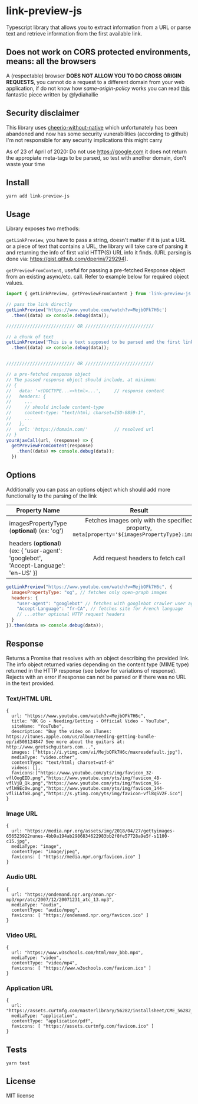 # link-preview-js

Typescript library that allows you to extract information from a URL or parse text and retrieve information from the first available link.

## Does not work on CORS protected environments, means: **all the browsers**

A (respectable) browser **DOES NOT ALLOW YOU TO DO CROSS ORIGIN REQUESTS**, you cannot do a request to a different domain from your web application, if do not know how *same-origin-policy* works you can read [this](https://dev.to/lydiahallie/cs-visualized-cors-5b8h) fantastic piece written by @lydiahallie


## Security disclaimer
This library uses [cheerio-without-native](https://github.com/oyyd/cheerio-without-node-native) which unfortunately has been abandoned and now has some security vunerabilities (according to github) I'm not responsible for any security implications this might carry

As of 23 of April of 2020: Do not use https://google.com it does not return the appropiate meta-tags to be parsed, so test with another domain, don't waste your time

## Install

```
yarn add link-preview-js
```

## Usage

Library exposes two methods: 

`getLinkPreview`, you have to pass a string, doesn't matter if it is just a URL or a piece of text that contains a URL, the library will take care of parsing it and returning the info of first valid HTTP(S) URL info it finds. (URL parsing is done via: https://gist.github.com/dperini/729294).

`getPreviewFromContent`, useful for passing a pre-fetched Response object from an existing async/etc. call. Refer to example below for required object values.

```typescript
import { getLinkPreview, getPreviewFromContent } from 'link-preview-js';

// pass the link directly
getLinkPreview('https://www.youtube.com/watch?v=MejbOFk7H6c')
  .then((data) => console.debug(data));

////////////////////////// OR //////////////////////////

// a chunk of text
getLinkPreview('This is a text supposed to be parsed and the first link displayed https://www.youtube.com/watch?v=MejbOFk7H6c')
  .then((data) => console.debug(data));


////////////////////////// OR //////////////////////////

// a pre-fetched response object
// The passed response object should include, at minimum:
// {
//   data: '<!DOCTYPE...><html>...',     // response content
//   headers: {
//     ...
//     // should include content-type
//     content-type: "text/html; charset=ISO-8859-1",
//     ...
//   },
//   url: 'https://domain.com/'          // resolved url
// }
yourAjaxCall(url, (response) => {
  getPreviewFromContent(response)
    .then((data) => console.debug(data));
  })


```

## Options

Additionally you can pass an options object which should add more functionality to the parsing of the link

| Property Name                                                                          |                                             Result                                              |
| -------------------------------------------------------------------------------------- | :---------------------------------------------------------------------------------------------: |
| imagesPropertyType (**optional**) (ex: 'og')                                           | Fetches images only with the specified property, `meta[property='${imagesPropertyType}:image']` |
| headers (**optional**) (ex: { 'user-agent': 'googlebot', 'Accept-Language': 'en-US' }) |                                Add request headers to fetch call                                |

```javascript
getLinkPreview("https://www.youtube.com/watch?v=MejbOFk7H6c", {
  imagesPropertyType: "og", // fetches only open-graph images
  headers: {
    "user-agent": "googlebot" // fetches with googlebot crawler user agent
    "Accept-Language": "fr-CA", // fetches site for French language
    // ...other optional HTTP request headers
  }
}).then(data => console.debug(data));
```

## Response

Returns a Promise that resolves with an object describing the provided link.
The info object returned varies depending on the content type (MIME type) returned
in the HTTP response (see below for variations of response). Rejects with an error if response can not be parsed or if there was no URL in the text provided.

### Text/HTML URL

```
{
  url: "https://www.youtube.com/watch?v=MejbOFk7H6c",
  title: "OK Go - Needing/Getting - Official Video - YouTube",
  siteName: "YouTube",
  description: "Buy the video on iTunes: https://itunes.apple.com/us/album/needing-getting-bundle-ep/id508124847 See more about the guitars at: http://www.gretschguitars.com...",
  images: ["https://i.ytimg.com/vi/MejbOFk7H6c/maxresdefault.jpg"],
  mediaType: "video.other",
  contentType: "text/html; charset=utf-8"
  videos: [],
  favicons:["https://www.youtube.com/yts/img/favicon_32-vflOogEID.png","https://www.youtube.com/yts/img/favicon_48-vflVjB_Qk.png","https://www.youtube.com/yts/img/favicon_96-vflW9Ec0w.png","https://www.youtube.com/yts/img/favicon_144-vfliLAfaB.png","https://s.ytimg.com/yts/img/favicon-vfl8qSV2F.ico"]
}
```

### Image URL

```
{
  url: "https://media.npr.org/assets/img/2018/04/27/gettyimages-656523922nunes-4bb9a194ab2986834622983bb2f8fe57728a9e5f-s1100-c15.jpg",
  mediaType: "image",
  contentType: "image/jpeg",
  favicons: [ "https://media.npr.org/favicon.ico" ]
}
```

### Audio URL

```
{
  url: "https://ondemand.npr.org/anon.npr-mp3/npr/atc/2007/12/20071231_atc_13.mp3",
  mediaType: "audio",
  contentType: "audio/mpeg",
  favicons: [ "https://ondemand.npr.org/favicon.ico" ]
}
```

### Video URL

```
{
  url: "https://www.w3schools.com/html/mov_bbb.mp4",
  mediaType: "video",
  contentType: "video/mp4",
  favicons: [ "https://www.w3schools.com/favicon.ico" ]
}
```

### Application URL

```
{
  url: "https://assets.curtmfg.com/masterlibrary/56282/installsheet/CME_56282_INS.pdf",
  mediaType: "application",
  contentType: "application/pdf",
  favicons: [ "https://assets.curtmfg.com/favicon.ico" ]
}
```

## Tests

```
yarn test
```

## License

MIT license
